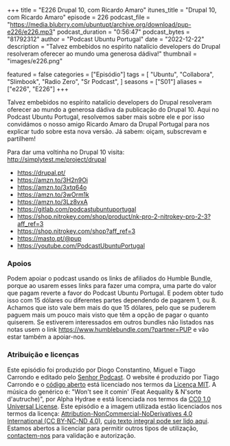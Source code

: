 +++
title = "E226 Drupal 10, com Ricardo Amaro"
itunes_title = "Drupal 10, com Ricardo Amaro"
episode = 226
podcast_file = "https://media.blubrry.com/ubuntupt/archive.org/download/pup-e226/e226.mp3"
podcast_duration = "0:56:47"
podcast_bytes = "81792312"
author = "Podcast Ubuntu Portugal"
date = "2022-12-22"
description = "Talvez embebidos no espírito natalício developers do Drupal resolveram oferecer ao mundo uma generosa dádiva!"
thumbnail = "images/e226.png"

featured = false
categories = ["Episódio"]
tags = [
  "Ubuntu",
  "Collabora",
  "Slimbook",
  "Radio Zero",
  "Sr Podcast",
]
seasons = ["S01"]
aliases = ["e226", "E226"]
+++

Talvez embebidos no espírito natalício developers do Drupal resolveram oferecer ao mundo a generosa dádiva da publicação do Drupal 10. Aqui no Podcast Ubuntu Portugal, resolvemos saber mais sobre ele e por isso convidámos o nosso amigo Ricardo Amaro da Drupal Portugal para nos explicar tudo sobre esta nova versão.
Já sabem: oiçam, subscrevam e partilhem!

Para dar uma voltinha no Drupal 10 visita: http://simplytest.me/project/drupal

* https://drupal.pt/
* https://amzn.to/3H2n9Oi
* https://amzn.to/3xtq64o
* https://amzn.to/3wOrm1k
* https://amzn.to/3Lz8vxA
* https://gitlab.com/podcastubuntuportugal
* https://shop.nitrokey.com/shop/product/nk-pro-2-nitrokey-pro-2-3?aff_ref=3
* https://shop.nitrokey.com/shop?aff_ref=3
* https://masto.pt/@pup
* https://youtube.com/PodcastUbuntuPortugal


### Apoios
Podem apoiar o podcast usando os links de afiliados do Humble Bundle, porque ao usarem esses links para fazer uma compra, uma parte do valor que pagam reverte a favor do Podcast Ubuntu Portugal.
E podem obter tudo isso com 15 dólares ou diferentes partes dependendo de pagarem 1, ou 8.
Achamos que isto vale bem mais do que 15 dólares, pelo que se puderem paguem mais um pouco mais visto que têm a opção de pagar o quanto quiserem.
Se estiverem interessados em outros bundles não listados nas notas usem o link https://www.humblebundle.com/?partner=PUP e vão estar também a apoiar-nos.

### Atribuição e licenças
Este episódio foi produzido por Diogo Constantino, Miguel e Tiago Carrondo e editado pelo [Senhor Podcast](https://senhorpodcast.pt/).
O website é produzido por Tiago Carrondo e o [código aberto](https://gitlab.com/podcastubuntuportugal/website) está licenciado nos termos da [Licença MIT](https://gitlab.com/podcastubuntuportugal/website/main/LICENSE).
A música do genérico é: "Won't see it comin' (Feat Aequality & N'sorte d'autruche)", por Alpha Hydrae e está licenciada nos termos da [CC0 1.0 Universal License](https://creativecommons.org/publicdomain/zero/1.0/).
Este episódio e a imagem utilizada estão licenciados nos termos da licença: [Attribution-NonCommercial-NoDerivatives 4.0 International (CC BY-NC-ND 4.0)](https://creativecommons.org/licenses/by-nc-nd/4.0/), [cujo texto integral pode ser lido aqui](https://creativecommons.org/licenses/by-nc-nd/4.0/legalcode). Estamos abertos a licenciar para permitir outros tipos de utilização, [contactem-nos](https://podcastubuntuportugal.org/contactos) para validação e autorização.

